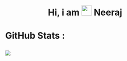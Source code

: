 <!--
**minex970/minex970** is a ✨ _special_ ✨ repository because its `README.md` (this file) appears on your GitHub profile.

Here are some ideas to get you started:

- 🔭 I’m currently working on ...
- 🌱 I’m currently learning ...
- 👯 I’m looking to collaborate on ...
- 🤔 I’m looking for help with ...
- 💬 Ask me about ...
- 📫 How to reach me: ...
- 😄 Pronouns: ...
- ⚡ Fun fact: ...
-->
<div align="center"><h1> Hi, i am <img src="https://raw.githubusercontent.com/TheDudeThatCode/TheDudeThatCode/master/Assets/Hi.gif" width="32px"/> Neeraj </h1> </div>


# GitHub Stats : 
<!-- ![](https://github-readme-stats.vercel.app/api?username=minex970&hide_border=false&include_all_commits=false&count_private=false) -->
<!-- ![](https://github-readme-streak-stats.herokuapp.com/?user=minex970&hide_border=false) -->
![](https://github-readme-stats.vercel.app/api/top-langs/?username=minex970&hide_border=false&include_all_commits=false&count_private=false&layout=compact)
---
<!-- [![](https://visitcount.itsvg.in/api?id=minex970&icon=0&color=0)](https://visitcount.itsvg.in) -->
<!-- made using https://prm.pushkaryadav.in -->
